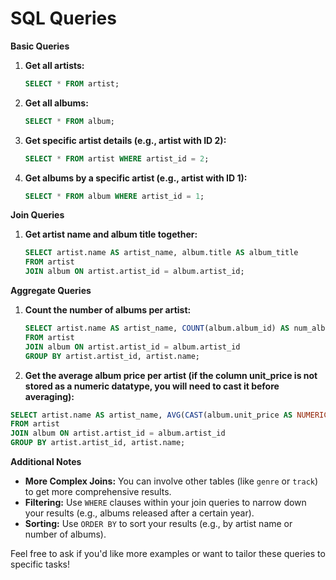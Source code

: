 <!--
Copyright 2024 Ryan McGuinness

Licensed under the Apache License, Version 2.0 (the "License");
you may not use this file except in compliance with the License.
You may obtain a copy of the License at

  http://www.apache.org/licenses/LICENSE-2.0

Unless required by applicable law or agreed to in writing, software
distributed under the License is distributed on an "AS IS" BASIS,
WITHOUT WARRANTIES OR CONDITIONS OF ANY KIND, either express or implied.
See the License for the specific language governing permissions and
limitations under the License.
-->

# SQL Queries

**Basic Queries**

1. **Get all artists:**
   ```sql
   SELECT * FROM artist;
   ```

2. **Get all albums:**
   ```sql
   SELECT * FROM album;
   ```

3. **Get specific artist details (e.g., artist with ID 2):**
   ```sql
   SELECT * FROM artist WHERE artist_id = 2;
   ```

4. **Get albums by a specific artist (e.g., artist with ID 1):**
   ```sql
   SELECT * FROM album WHERE artist_id = 1;
   ```

**Join Queries**

1. **Get artist name and album title together:**
   ```sql
   SELECT artist.name AS artist_name, album.title AS album_title
   FROM artist
   JOIN album ON artist.artist_id = album.artist_id;
   ```

**Aggregate Queries**

1. **Count the number of albums per artist:**
   ```sql
   SELECT artist.name AS artist_name, COUNT(album.album_id) AS num_albums
   FROM artist
   JOIN album ON artist.artist_id = album.artist_id
   GROUP BY artist.artist_id, artist.name; 
   ```
2. **Get the average album price per artist (if the column unit_price is not stored as a numeric datatype, you will need to cast it before averaging):**

```sql
SELECT artist.name AS artist_name, AVG(CAST(album.unit_price AS NUMERIC)) AS avg_price
FROM artist
JOIN album ON artist.artist_id = album.artist_id
GROUP BY artist.artist_id, artist.name; 
```
**Additional Notes**
* **More Complex Joins:**  You can involve other tables (like `genre` or `track`) to get more comprehensive results.
* **Filtering:** Use `WHERE` clauses within your join queries to narrow down your results (e.g., albums released after a certain year).
* **Sorting:** Use `ORDER BY` to sort your results (e.g., by artist name or number of albums). 

Feel free to ask if you'd like more examples or want to tailor these queries to specific tasks!